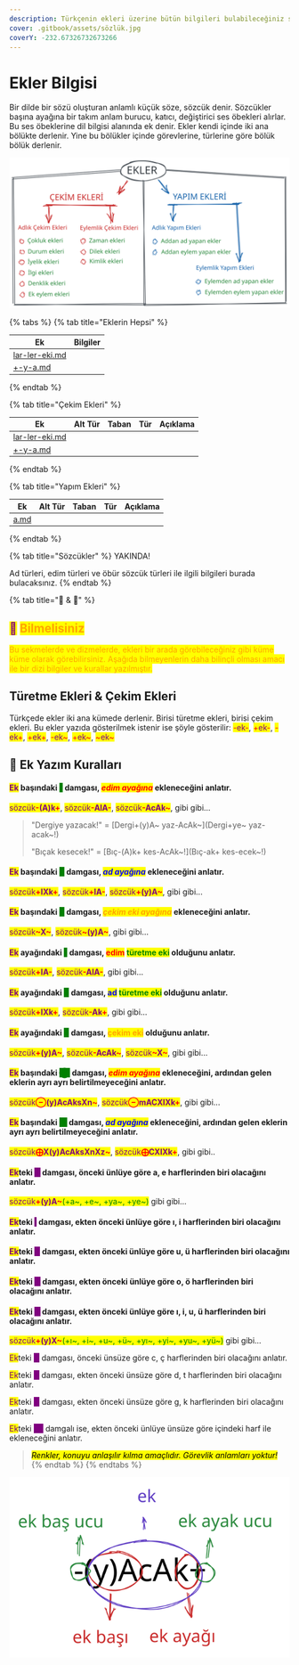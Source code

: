 ```yaml
---
description: Türkçenin ekleri üzerine bütün bilgileri bulabileceğiniz sözlük & kılavuz.
cover: .gitbook/assets/sözlük.jpg
coverY: -232.67326732673266
---
```


# Ekler Bilgisi

Bir dilde bir sözü oluşturan anlamlı küçük söze, sözcük denir. Sözcükler başına ayağına bir takım anlam burucu, katıcı, değiştirici ses öbekleri alırlar. Bu ses öbeklerine dil bilgisi alanında ek denir. Ekler kendi içinde iki ana bölükte derlenir. Yine bu bölükler içinde görevlerine, türlerine göre bölük bölük derlenir.

<img src=".gitbook/assets/file.drawing (2).svg" alt="" class="gitbook-drawing">

{% tabs %}
{% tab title="Eklerin Hepsi" %}
<table data-card-size="large" data-column-title-hidden data-view="cards"><thead><tr><th data-type="content-ref">Ek</th><th data-type="select" data-multiple>Bilgiler</th></tr></thead><tbody><tr><td><a href="lar-ler-eki.md">lar-ler-eki.md</a></td><td></td></tr><tr><td><a href="cekim-ekleri/+-y-a.md">+-y-a.md</a></td><td></td></tr></tbody></table>
{% endtab %}

{% tab title="Çekim Ekleri" %}
<table><thead><tr><th data-type="content-ref">Ek</th><th data-type="select" data-multiple>Alt Tür</th><th data-type="select" data-multiple>Taban</th><th data-hidden data-type="select">Tür</th><th data-hidden>Açıklama</th></tr></thead><tbody><tr><td><a href="lar-ler-eki.md">lar-ler-eki.md</a></td><td></td><td></td><td></td><td><mark style="color:blue;"></mark></td></tr><tr><td><a href="cekim-ekleri/+-y-a.md">+-y-a.md</a></td><td></td><td></td><td></td><td></td></tr></tbody></table>
{% endtab %}

{% tab title="Yapım Ekleri" %}
<table><thead><tr><th data-type="content-ref">Ek</th><th data-type="select" data-multiple>Alt Tür</th><th data-type="select" data-multiple>Taban</th><th data-hidden data-type="select">Tür</th><th data-hidden>Açıklama</th></tr></thead><tbody><tr><td><a href="yapim-ekleri/a.md">a.md</a></td><td></td><td></td><td></td><td><mark style="color:blue;"></mark></td></tr></tbody></table>
{% endtab %}

{% tab title="Sözcükler" %}
YAKINDA!

Ad türleri, edim türleri ve öbür sözcük türleri ile ilgili bilgileri burada bulacaksınız.
{% endtab %}

{% tab title="🦉 & 📜" %}
## <mark style="color:purple;">🦉</mark> <mark style="color:orange;">Bilmelisiniz</mark>

<mark style="color:orange;">Bu sekmelerde ve dizmelerde, ekleri bir arada görebileceğiniz gibi küme küme olarak görebilirsiniz. Aşağıda bilmeyenlerin daha bilinçli olması amacı ile bir dizi bilgiler ve kurallar yazılmıştır.</mark>

## Türetme Ekleri & Çekim Ekleri

Türkçede ekler iki ana kümede derlenir. Birisi türetme ekleri, birisi çekim ekleri. Bu ekler yazıda gösterilmek istenir ise şöyle gösterilir: <mark style="color:red;">-</mark><mark style="color:purple;">ek</mark><mark style="color:red;">-</mark>, <mark style="color:red;">+</mark><mark style="color:purple;">ek</mark><mark style="color:red;">-</mark>, <mark style="color:red;">-</mark><mark style="color:purple;">ek</mark><mark style="color:red;">+</mark>, <mark style="color:red;">+</mark><mark style="color:purple;">ek</mark><mark style="color:red;">+</mark>, <mark style="color:red;">-</mark><mark style="color:purple;">ek</mark><mark style="color:red;">\~</mark>, <mark style="color:red;">+</mark><mark style="color:purple;">ek</mark><mark style="color:red;">\~</mark>, <mark style="color:red;">\~</mark><mark style="color:purple;">ek</mark><mark style="color:red;">\~</mark>

## 📜 Ek Yazım Kuralları

#### <mark style="color:purple;">Ek</mark> başındaki <mark style="color:green;background-color:green;"></mark> <mark style="color:green;background-color:green;"></mark><mark style="color:green;background-color:green;">**-**</mark> <mark style="color:green;background-color:green;"></mark><mark style="color:green;background-color:green;"></mark> damgası, _<mark style="color:red;">edim ayağına</mark>_ ekleneceğini anlatır.&#x20;

<mark style="color:purple;">sözcük</mark><mark style="color:red;">**-**</mark><mark style="color:purple;">**(A)k**</mark><mark style="color:red;">**+**</mark>, <mark style="color:purple;">sözcük</mark><mark style="color:red;">**-**</mark><mark style="color:purple;">**AlA**</mark><mark style="color:red;">**-**</mark>, <mark style="color:purple;">sözcük</mark><mark style="color:red;">**-**</mark><mark style="color:purple;">**AcAk**</mark><mark style="color:red;">**\~**</mark>, gibi gibi...

> "Dergiye yazacak!" = \[Dergi+(y)A\~ yaz-AcAk\~]\(Dergi+ye\~ yaz-acak\~!)
>
> "Bıçak kesecek!" = \[Bıç-(A)k+ kes-AcAk\~!]\(Bıç-ak+ kes-ecek\~!)



#### <mark style="color:purple;">Ek</mark> başındaki <mark style="background-color:green;"></mark> <mark style="color:green;background-color:green;">**+**</mark> <mark style="background-color:green;"></mark> damgası, _<mark style="color:blue;">ad ayağına</mark>_ ekleneceğini anlatır.&#x20;

<mark style="color:purple;">sözcük</mark><mark style="color:red;">**+**</mark><mark style="color:purple;">**lXk**</mark><mark style="color:red;">**+**</mark>, <mark style="color:purple;">sözcük</mark><mark style="color:red;">**+**</mark><mark style="color:purple;">**lA**</mark><mark style="color:red;">**-**</mark>, <mark style="color:purple;">sözcük</mark><mark style="color:red;">**+**</mark><mark style="color:purple;">**(y)A**</mark><mark style="color:red;">**\~**</mark>, gibi gibi...

#### <mark style="color:purple;">Ek</mark> başındaki <mark style="background-color:green;"></mark> <mark style="color:green;background-color:green;">**\~**</mark> <mark style="background-color:green;"></mark> damgası, _<mark style="color:orange;">çekim eki ayağına</mark>_ ekleneceğini anlatır.

<mark style="color:purple;">sözcük</mark><mark style="color:red;">**\~**</mark><mark style="color:purple;">**X**</mark><mark style="color:red;">**\~**</mark>, <mark style="color:red;"></mark> <mark style="color:purple;">sözcük</mark><mark style="color:red;">**\~**</mark><mark style="color:purple;">**(y)A**</mark><mark style="color:red;">**\~**</mark>, gibi gibi...





#### <mark style="color:purple;">Ek</mark> ayağındaki <mark style="color:green;background-color:green;"></mark> <mark style="color:green;background-color:green;"></mark><mark style="color:green;background-color:green;">**-**</mark> <mark style="color:green;background-color:green;"></mark><mark style="color:green;background-color:green;"></mark> damgası, <mark style="color:red;">edim</mark> <mark style="color:green;">türetme eki</mark> olduğunu anlatır.&#x20;

<mark style="color:purple;">sözcük</mark><mark style="color:red;">**+**</mark><mark style="color:purple;">**lA**</mark><mark style="color:red;">**-**</mark>, <mark style="color:purple;">sözcük</mark><mark style="color:red;">**-**</mark><mark style="color:purple;">**AlA**</mark><mark style="color:red;">**-**</mark>, gibi gibi...

#### <mark style="color:purple;">Ek</mark> ayağındaki <mark style="background-color:green;"></mark> <mark style="color:green;background-color:green;">**+**</mark> <mark style="background-color:green;"></mark> damgası, <mark style="color:blue;">ad</mark> <mark style="color:green;">türetme eki</mark> olduğunu anlatır.&#x20;

<mark style="color:purple;">sözcük</mark><mark style="color:red;">**+**</mark><mark style="color:purple;">**lXk**</mark><mark style="color:red;">**+**</mark>, <mark style="color:purple;">sözcük</mark><mark style="color:red;">**-**</mark><mark style="color:purple;">**Ak**</mark><mark style="color:red;">**+**</mark>, gibi gibi...

#### <mark style="color:purple;">Ek</mark> ayağındaki <mark style="background-color:green;"></mark> <mark style="color:green;background-color:green;">**\~**</mark> <mark style="background-color:green;"></mark> damgası, <mark style="color:orange;">çekim eki</mark> olduğunu anlatır.&#x20;

<mark style="color:purple;">sözcük</mark><mark style="color:red;">**+**</mark><mark style="color:purple;">**(y)A**</mark><mark style="color:red;">**\~**</mark>, <mark style="color:purple;">sözcük</mark><mark style="color:red;">**-**</mark><mark style="color:purple;">**AcAk**</mark><mark style="color:red;">**\~**</mark>, <mark style="color:red;"></mark> <mark style="color:purple;">sözcük</mark><mark style="color:red;">**\~**</mark><mark style="color:purple;">**X**</mark><mark style="color:red;">**\~**</mark>, gibi gibi...



#### <mark style="color:purple;">Ek</mark> başındaki <mark style="background-color:green;"></mark> <mark style="color:green;background-color:green;">⊖</mark> <mark style="background-color:green;"></mark> damgası, _<mark style="color:red;">edim ayağına</mark>_ ekleneceğini, ardından gelen eklerin ayrı ayrı belirtilmeyeceğini anlatır.

<mark style="color:purple;">sözcük</mark><mark style="color:red;">**⊖**</mark><mark style="color:purple;">**(y)AcAksXn**</mark><mark style="color:red;">**\~**</mark>, <mark style="color:red;"></mark> <mark style="color:purple;">sözcük</mark><mark style="color:red;">**⊖**</mark><mark style="color:purple;">**mACXlXk**</mark><mark style="color:red;">**+**</mark>, gibi gibi...

#### <mark style="color:purple;">Ek</mark> başındaki <mark style="background-color:green;"></mark> <mark style="color:green;background-color:green;">⨁</mark> <mark style="background-color:green;"></mark> damgası, _<mark style="color:blue;">ad ayağına</mark>_ ekleneceğini, ardından gelen eklerin ayrı ayrı belirtilmeyeceğini anlatır.

<mark style="color:purple;">sözcük</mark><mark style="color:red;">**⨁**</mark><mark style="color:purple;">**X(y)AcAksXnXz**</mark><mark style="color:red;">**\~**</mark>, <mark style="color:red;"></mark> <mark style="color:purple;">sözcük</mark><mark style="color:red;">**⨁**</mark><mark style="color:purple;">**CXlXk**</mark><mark style="color:red;">**+**</mark>, gibi gibi..

#### <mark style="color:purple;">Ek</mark>teki <mark style="color:purple;background-color:purple;">A</mark> damgası, önceki ünlüye göre a, e harflerinden biri olacağını anlatır.

<mark style="color:purple;">sözcük</mark><mark style="color:red;">**+**</mark><mark style="color:purple;">**(y)A**</mark><mark style="color:red;">**\~**</mark><mark style="color:green;">(+a\~, +e\~, +ya\~, +ye\~)</mark> gibi gibi...

#### <mark style="color:purple;">Ek</mark>teki <mark style="color:purple;background-color:purple;">I</mark> damgası, ekten önceki ünlüye göre ı, i harflerinden biri olacağını anlatır.



#### <mark style="color:purple;">Ek</mark>teki <mark style="color:purple;background-color:purple;">U</mark> damgası, ekten önceki ünlüye göre u, ü harflerinden biri olacağını anlatır.



#### <mark style="color:purple;">Ek</mark>teki <mark style="color:purple;background-color:purple;">O</mark> damgası, ekten önceki ünlüye göre o, ö harflerinden biri olacağını anlatır.



#### <mark style="color:purple;">Ek</mark>teki <mark style="color:purple;background-color:purple;">X</mark> damgası, ekten önceki ünlüye göre ı, i, u, ü harflerinden biri olacağını anlatır.

<mark style="color:purple;">sözcük</mark><mark style="color:red;">**+**</mark><mark style="color:purple;">**(y)X**</mark><mark style="color:red;">**\~**</mark><mark style="color:green;">(+ı\~, +i\~, +u\~, +ü\~, +yı\~, +yi\~, +yu\~, +yü\~)</mark> gibi gibi...

<mark style="color:purple;"></mark>

<mark style="color:purple;">Ek</mark>teki <mark style="color:purple;background-color:purple;">C</mark> damgası, önceki ünsüze göre c, ç harflerinden biri olacağını anlatır.

<mark style="color:purple;">Ek</mark>teki <mark style="color:purple;background-color:purple;">D</mark> damgası, ekten önceki ünsüze göre d, t harflerinden biri olacağını anlatır.

<mark style="color:purple;">Ek</mark>teki <mark style="color:purple;background-color:purple;">G</mark> damgası, ekten önceki ünsüze göre g, k harflerinden biri olacağını anlatır.



<mark style="color:purple;">Ek</mark>teki <mark style="color:purple;background-color:purple;">(\*)</mark> damgalı ise, ekten önceki ünlüye ünsüze göre içindeki harf ile ekleneceğini anlatır.



> &#x20;_<mark style="background-color:yellow;"><mark style="color:yellow;background-color:yellow;"><mark style="color:yellow;background-color:yellow;"></mark> <mark style="background-color:yellow;"></mark><mark style="background-color:yellow;">Renkler, konuyu anlaşılır kılma amaçlıdır. Görevlik anlamları yoktur!</mark> <mark style="background-color:yellow;"></mark><mark style="background-color:yellow;"><mark style="color:yellow;background-color:yellow;"><mark style="color:yellow;background-color:yellow;"></mark>_&#x20;
{% endtab %}
{% endtabs %}

<img src=".gitbook/assets/file.drawing (1).svg" alt="" class="gitbook-drawing">
